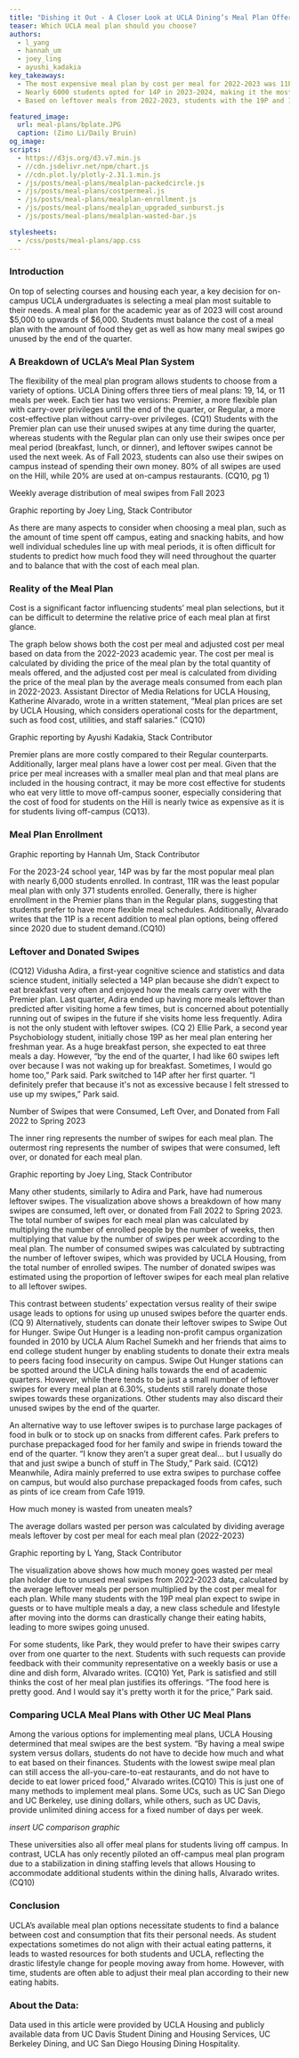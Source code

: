 ```yaml
---
title: "Dishing it Out - A Closer Look at UCLA Dining’s Meal Plan Offerings"
teaser: Which UCLA meal plan should you choose?
authors:
  - l_yang
  - hannah_um
  - joey_ling
  - ayushi_kadakia
key_takeaways:
  - The most expensive meal plan by cost per meal for 2022-2023 was 11P, at $14.32 per swipe.
  - Nearly 6000 students opted for 14P in 2023-2024, making it the most popular meal plan.
  - Based on leftover meals from 2022-2023, students with the 19P and 11P meal plans wasted over $500 on average due to uneaten meals.

featured_image:
  url: meal-plans/bplate.JPG
  caption: (Zimo Li/Daily Bruin)
og_image:
scripts:
  - https://d3js.org/d3.v7.min.js
  - //cdn.jsdelivr.net/npm/chart.js
  - //cdn.plot.ly/plotly-2.31.1.min.js
  - /js/posts/meal-plans/mealplan-packedcircle.js
  - /js/posts/meal-plans/costpermeal.js
  - /js/posts/meal-plans/mealplan-enrollment.js
  - /js/posts/meal-plans/mealplan_upgraded_sunburst.js
  - /js/posts/meal-plans/mealplan-wasted-bar.js

stylesheets:
  - /css/posts/meal-plans/app.css
---
```


### Introduction

On top of selecting courses and housing each year, a key decision for on-campus UCLA undergraduates is selecting a meal plan most suitable to their needs. A meal plan for the academic year as of 2023 will cost around $5,000 to upwards of $6,000. Students must balance the cost of a meal plan with the amount of food they get as well as how many meal swipes go unused by the end of the quarter.

### A Breakdown of UCLA’s Meal Plan System

The flexibility of the meal plan program allows students to choose from a variety of options. UCLA Dining offers three tiers of meal plans: 19, 14, or 11 meals per week. Each tier has two versions: Premier, a more flexible plan with carry-over privileges until the end of the quarter, or Regular, a more cost-effective plan without carry-over privileges. (CQ1) Students with the Premier plan can use their unused swipes at any time during the quarter, whereas students with the Regular plan can only use their swipes once per meal period (breakfast, lunch, or dinner), and leftover swipes cannot be used the next week. As of Fall 2023, students can also use their swipes on campus instead of spending their own money. 80% of all swipes are used on the Hill, while 20% are used at on-campus restaurants. (CQ10, pg 1)

<p class = 'title'>Weekly average distribution of meal swipes from Fall 2023</p>
<div id="circle-chart" class="cust_chart"></div>
<p class = 'byline'>Graphic reporting by Joey Ling, Stack Contributor</p>

As there are many aspects to consider when choosing a meal plan, such as the amount of time spent off campus, eating and snacking habits, and how well individual schedules line up with meal periods, it is often difficult for students to predict how much food they will need throughout the quarter and to balance that with the cost of each meal plan.

### Reality of the Meal Plan

Cost is a significant factor influencing students’ meal plan selections, but it can be difficult to determine the relative price of each meal plan at first glance.

The graph below shows both the cost per meal and adjusted cost per meal based on data from the 2022-2023 academic year. The cost per meal is calculated by dividing the price of the meal plan by the total quantity of meals offered, and the adjusted cost per meal is calculated from dividing the price of the meal plan by the average meals consumed from each plan in 2022-2023. Assistant Director of Media Relations for UCLA Housing, Katherine Alvarado, wrote in a written statement, “Meal plan prices are set by UCLA Housing, which considers operational costs for the department, such as food cost, utilities, and staff salaries.” (CQ10)

<div class="cust_chart">
    <canvas id='costGraph'></canvas>
</div>
<p class = 'byline'>Graphic reporting by Ayushi Kadakia, Stack Contributor</p>

Premier plans are more costly compared to their Regular counterparts. Additionally, larger meal plans have a lower cost per meal. Given that the price per meal increases with a smaller meal plan and that meal plans are included in the housing contract, it may be more cost effective for students who eat very little to move off-campus sooner, especially considering that the cost of food for students on the Hill is nearly twice as expensive as it is for students living off-campus (CQ13).

### Meal Plan Enrollment

<div class="cust_chart">
    <canvas id='ENROLLMENT'></canvas>
</div>
<p class = 'byline'>Graphic reporting by Hannah Um, Stack Contributor</p>

For the 2023-24 school year, 14P was by far the most popular meal plan with nearly 6,000 students enrolled. In contrast, 11R was the least popular meal plan with only 371 students enrolled. Generally, there is higher enrollment in the Premier plans than in the Regular plans, suggesting that students prefer to have more flexible meal schedules. Additionally, Alvarado writes that the 11P is a recent addition to meal plan options, being offered since 2020 due to student demand.(CQ10)

### Leftover and Donated Swipes

(CQ12) Vidusha Adira, a first-year cognitive science and statistics and data science student, initially selected a 14P plan because she didn’t expect to eat breakfast very often and enjoyed how the meals carry over with the Premier plan. Last quarter, Adira ended up having more meals leftover than predicted after visiting home a few times, but is concerned about potentially running out of swipes in the future if she visits home less frequently. Adira is not the only student with leftover swipes. (CQ 2) Ellie Park, a second year Psychobiology student, initially chose 19P as her meal plan entering her freshman year. As a huge breakfast person, she expected to eat three meals a day. However, “by the end of the quarter, I had like 60 swipes left over because I was not waking up for breakfast. Sometimes, I would go home too,” Park said. Park switched to 14P after her first quarter. “I definitely prefer that because it's not as excessive because I felt stressed to use up my swipes,” Park said.

<p class = 'title'>Number of Swipes that were Consumed, Left Over, and Donated from Fall 2022 to Spring 2023</p>
<div class="cust_chart">
    <div id='sunburst_meal_plans'></div>
</div>
<p class = 'caption'>The inner ring represents the number of swipes for each meal plan. The outermost ring represents the number of swipes that were consumed, left over, or donated for each meal plan.</p>
<p class = 'byline'>Graphic reporting by Joey Ling, Stack Contributor</p>

Many other students, similarly to Adira and Park, have had numerous leftover swipes. The visualization above shows a breakdown of how many swipes are consumed, left over, or donated from Fall 2022 to Spring 2023. The total number of swipes for each meal plan was calculated by multiplying the number of enrolled people by the number of weeks, then multiplying that value by the number of swipes per week according to the meal plan. The number of consumed swipes was calculated by subtracting the number of leftover swipes, which was provided by UCLA Housing, from the total number of enrolled swipes. The number of donated swipes was estimated using the proportion of leftover swipes for each meal plan relative to all leftover swipes.

This contrast between students’ expectation versus reality of their swipe usage leads to options for using up unused swipes before the quarter ends. (CQ 9) Alternatively, students can donate their leftover swipes to Swipe Out for Hunger. Swipe Out Hunger is a leading non-profit campus organization founded in 2010 by UCLA Alum Rachel Sumekh and her friends that aims to end college student hunger by enabling students to donate their extra meals to peers facing food insecurity on campus. Swipe Out Hunger stations can be spotted around the UCLA dining halls towards the end of academic quarters. However, while there tends to be just a small number of leftover swipes for every meal plan at 6.30%, students still rarely donate those swipes towards these organizations. Other students may also discard their unused swipes by the end of the quarter.

An alternative way to use leftover swipes is to purchase large packages of food in bulk or to stock up on snacks from different cafes. Park prefers to purchase prepackaged food for her family and swipe in friends toward the end of the quarter. “I know they aren’t a super great deal… but I usually do that and just swipe a bunch of stuff in The Study,” Park said. (CQ12) Meanwhile, Adira mainly preferred to use extra swipes to purchase coffee on campus, but would also purchase prepackaged foods from cafes, such as pints of ice cream from Cafe 1919.

<p class = 'title'>How much money is wasted from uneaten meals?</p>
<div class="cust_chart">
    <canvas id='MONEY-WASTED'></canvas>
</div>
<p class = 'caption'>The average dollars wasted per person was calculated by dividing average meals leftover by cost per meal for each meal plan (2022-2023)</p>
<p class = 'byline'>Graphic reporting by L Yang, Stack Contributor</p>

The visualization above shows how much money goes wasted per meal plan holder due to unused meal swipes from 2022-2023 data, calculated by the average leftover meals per person multiplied by the cost per meal for each plan. While many students with the 19P meal plan expect to swipe in guests or to have multiple meals a day, a new class schedule and lifestyle after moving into the dorms can drastically change their eating habits, leading to more swipes going unused.

For some students, like Park, they would prefer to have their swipes carry over from one quarter to the next. Students with such requests can provide feedback with their community representative on a weekly basis or use a dine and dish form, Alvarado writes. (CQ10) Yet, Park is satisfied and still thinks the cost of her meal plan justifies its offerings. “The food here is pretty good. And I would say it's pretty worth it for the price,” Park said.

### Comparing UCLA Meal Plans with Other UC Meal Plans

Among the various options for implementing meal plans, UCLA Housing determined that meal swipes are the best system. “By having a meal swipe system versus dollars, students do not have to decide how much and what to eat based on their finances. Students with the lowest swipe meal plan can still access the all-you-care-to-eat restaurants, and do not have to decide to eat lower priced food,” Alvarado writes.(CQ10) This is just one of many methods to implement meal plans. Some UCs, such as UC San Diego and UC Berkeley, use dining dollars, while others, such as UC Davis, provide unlimited dining access for a fixed number of days per week.

_insert UC comparison graphic_

These universities also all offer meal plans for students living off campus. In contrast, UCLA has only recently piloted an off-campus meal plan program due to a stabilization in dining staffing levels that allows Housing to accommodate additional students within the dining halls, Alvarado writes.(CQ10)

### Conclusion

UCLA’s available meal plan options necessitate students to find a balance between cost and consumption that fits their personal needs. As student expectations sometimes do not align with their actual eating patterns, it leads to wasted resources for both students and UCLA, reflecting the drastic lifestyle change for people moving away from home. However, with time, students are often able to adjust their meal plan according to their new eating habits.

### About the Data:

Data used in this article were provided by UCLA Housing and publicly available data from UC Davis Student Dining and Housing Services, UC Berkeley Dining, and UC San Diego Housing Dining Hospitality.
